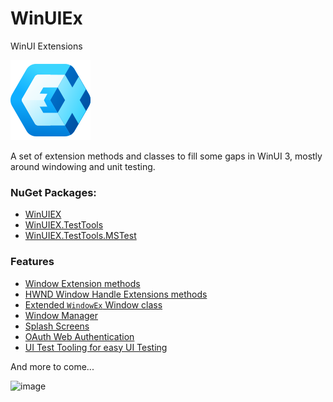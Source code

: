 # WinUIEx
 WinUI Extensions
 
![image](https://github.com/dotMorten/WinUIEx/raw/main/src/logo.png)

A set of extension methods and classes to fill some gaps in WinUI 3, mostly around windowing and unit testing.

### NuGet Packages:
  - [WinUIEX](https://www.nuget.org/packages/WinUIEx/)
  - [WinUIEX.TestTools](https://www.nuget.org/packages/WinUIEx.TestTools/)
  - [WinUIEX.TestTools.MSTest](https://www.nuget.org/packages/WinUIEx.TestTools.MSTest/)

### Features

  - [Window Extension methods](docs/concepts/WindowExtensions.md)
  - [HWND Window Handle Extensions methods](docs/concepts/HwndExtensions.md)
  - [Extended `WindowEx` Window class](docs/concepts/WindowEx.md)
  - [Window Manager](docs/concepts/WindowManager.md)
  - [Splash Screens](docs/concepts/Splashscreen.md)
  - [OAuth Web Authentication](docs/concepts/WebAuthenticator.md)
  - [UI Test Tooling for easy UI Testing](docs/concepts/UITests.md)


And more to come...

![image](https://user-images.githubusercontent.com/1378165/171925868-5783b70d-3942-4911-8c77-86df696a7b97.png)

